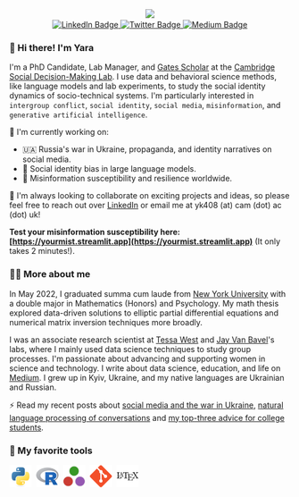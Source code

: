 
<div id="header" align="center">
  <img src="https://media.giphy.com/media/NgurY1o4z080Jfoyzw/giphy.gif" width="140"/>
</div>

<div id="badges" align="center">
  <a href="https://www.linkedin.com/in/yaroslava-kyrychenko/">
    <img src="https://img.shields.io/badge/LinkedIn-blue?style=for-the-badge&logo=linkedin&logoColor=white" alt="LinkedIn Badge"/>
  </a>
  <a href="https://twitter.com/YaraKyrychenko">
    <img src="https://img.shields.io/badge/Twitter-blue?style=for-the-badge&logo=twitter&logoColor=white" alt="Twitter Badge"/>
  </a>
  <a href="https://medium.com/@k.yara">
    <img src="https://img.shields.io/badge/Medium-12100E?style=for-the-badge&logo=medium&logoColor=white" alt="Medium Badge"/>
  </a>
</div>

### 👋 Hi there! I'm Yara

I'm a PhD Candidate, Lab Manager, and [Gates Scholar](https://www.gatescambridge.org) at the [Cambridge Social Decision-Making Lab](https://www.sdmlab.psychol.cam.ac.uk/staff/yara-kyrychenko). I use data and behavioral science methods, like language models and lab experiments, to study the social identity dynamics of socio-technical systems. I'm particularly interested in `intergroup conflict`, `social identity`, `social media`, `misinformation`, and `generative artificial intelligence`. 

🔭 I'm currently working on:
- 🇺🇦 Russia's war in Ukraine, propaganda, and identity narratives on social media. 
- 🤖 Social identity bias in large language models.
- 💬 Misinformation susceptibility and resilience worldwide. 

👯 I'm always looking to collaborate on exciting projects and ideas, so please feel free to reach out over [LinkedIn](https://www.linkedin.com/in/yaroslava-kyrychenko/) or email me at yk408 (at) cam (dot) ac (dot) uk!

**Test your misinformation susceptibility here: [https://yourmist.streamlit.app](https://yourmist.streamlit.app)** (It only takes 2 minutes!).

### 👩‍💻 More about me

In May 2022, I graduated summa cum laude from [New York University](https://www.nyu.edu) with a double major in Mathematics (Honors) and Psychology. My math thesis explored data-driven solutions to elliptic partial differential equations and numerical matrix inversion techniques more broadly. 

I was an associate research scientist at [Tessa West](https://tessawestlab.hosting.nyu.edu) and [Jay Van Bavel](https://www.jayvanbavel.com/lab)'s labs, where I mainly used data science techniques to study group processes. I'm passionate about advancing and supporting women in science and technology. I write about data science, education, and life on [Medium](https://medium.com/@k.yara). I grew up in Kyiv, Ukraine, and my native languages are Ukrainian and Russian. 

⚡ Read my recent posts about [social media and the war in Ukraine](https://www.thescholar.online/post/scrolling-through-war-how-social-media-empower-ukrainians-to-stand-together-against-adversity), [natural language processing of conversations](https://medium.com/nyu-ds-review/how-to-do-natural-language-processing-of-conversations-in-python-with-convokit-b95b700b8256) and [my top-three advice for college students](https://medium.com/@k.yara/i-graduated-nyu-22-here-are-the-3-things-i-wish-someone-told-me-my-freshman-week-1b1d7207a598).

### 🧰 My favorite tools 
<div id="tools">
  <img src="https://github.com/devicons/devicon/blob/master/icons/python/python-original.svg" title="Python" alt="Python" width="40" height="40"/>&nbsp;
  <img src="https://github.com/devicons/devicon/blob/master/icons/r/r-original.svg" title="R" alt="R" width="40" height="40"/>&nbsp;
  <img src="https://github.com/devicons/devicon/blob/master/icons/julia/julia-original.svg" title="Julia" alt="Julia" width="40" height="40"/>&nbsp;
  <img src="https://github.com/devicons/devicon/blob/master/icons/git/git-original.svg" title="Git" alt="Git" width="40" height="40"/>&nbsp;
  <img src="https://github.com/devicons/devicon/blob/master/icons/latex/latex-original.svg" title="Latex" alt="Latex" width="40" height="40"/>
</div>


<!--
**yarakyrychenko/yarakyrychenko** is a ✨ _special_ ✨ repository because its `README.md` (this file) appears on your GitHub profile.

Here are some ideas to get you started:

- 🔭 I’m currently working on ...
- 🌱 I’m currently learning ...
- 👯 I’m looking to collaborate on ...
- 🤔 I’m looking for help with ...
- 💬 Ask me about ...
- 📫 How to reach me: ...
- 😄 Pronouns: ...
- ⚡ Fun fact: ...
-->
